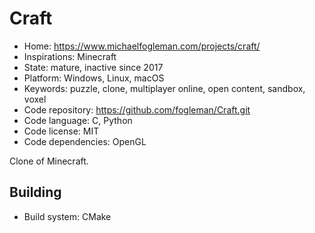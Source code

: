 # Craft

- Home: https://www.michaelfogleman.com/projects/craft/
- Inspirations: Minecraft
- State: mature, inactive since 2017
- Platform: Windows, Linux, macOS
- Keywords: puzzle, clone, multiplayer online, open content, sandbox, voxel
- Code repository: https://github.com/fogleman/Craft.git
- Code language: C, Python
- Code license: MIT
- Code dependencies: OpenGL

Clone of Minecraft.

## Building

- Build system: CMake
